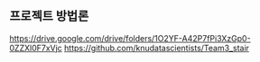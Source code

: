 ## 프로젝트 방법론
https://drive.google.com/drive/folders/1O2YF-A42P7fPi3XzGp0-0ZZXl0F7xVjc
https://github.com/knudatascientists/Team3_stair

